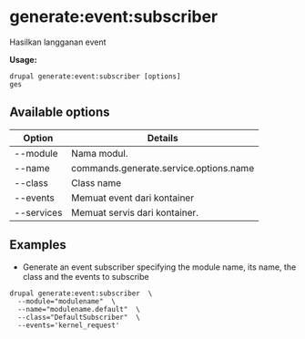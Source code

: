 # generate:event:subscriber
Hasilkan langganan event

**Usage:**
```
drupal generate:event:subscriber [options]
ges
```

## Available options
Option | Details
-------|-------------
--module | Nama modul.
--name | commands.generate.service.options.name
--class | Class name
--events | Memuat event dari kontainer
--services | Memuat servis dari kontainer.

## Examples
* Generate an event subscriber specifying the module name, its name, the class and the events to subscribe
```
drupal generate:event:subscriber  \
  --module="modulename"  \
  --name="modulename.default"  \
  --class="DefaultSubscriber"  \
  --events='kernel_request'
```
